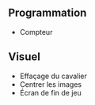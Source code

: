 ## Programmation
- Compteur

## Visuel
- Effaçage du cavalier
- Centrer les images
- Écran de fin de jeu
